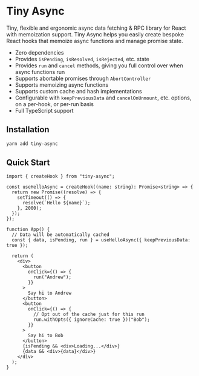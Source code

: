 # Tiny Async

Tiny, flexible and ergonomic async data fetching & RPC library for React with memoization support.
Tiny Async helps you easily create bespoke React hooks that memoize async functions and manage promise state.

- Zero dependencies
- Provides `isPending`, `isResolved`, `isRejected`, etc. state
- Provides `run` and `cancel` methods, giving you full control over when async functions run
- Supports abortable promises through `AbortController`
- Supports memoizing async functions
- Supports custom cache and hash implementations
- Configurable with `keepPreviousData` and `cancelOnUnmount`, etc. options, on a per-hook, or per-run basis
- Full TypeScript support

## Installation

```sh
yarn add tiny-async
```

## Quick Start

```tsx
import { createHook } from "tiny-async";

const useHelloAsync = createHook((name: string): Promise<string> => {
  return new Promise((resolve) => {
    setTimeout(() => {
      resolve(`Hello ${name}`);
    }, 2000);
  });
});

function App() {
  // Data will be automatically cached
  const { data, isPending, run } = useHelloAsync({ keepPreviousData: true });

  return (
    <div>
      <button
        onClick={() => {
          run("Andrew");
        }}
      >
        Say hi to Andrew
      </button>
      <button
        onClick={() => {
          // Opt out of the cache just for this run
          run.withOpts({ ignoreCache: true })("Bob");
        }}
      >
        Say hi to Bob
      </button>
      {isPending && <div>Loading...</div>}
      {data && <div>{data}</div>}
    </div>
  );
}
```
